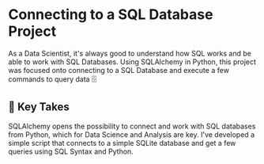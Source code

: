 <!-- hide -->
# Connecting to a SQL Database Project
<!-- endhide -->

As a Data Scientist, it's always good to understand how SQL works and be able to work with SQL Databases.
Using SQLAlchemy in Python, this project was focused onto connecting to a SQL Database and execute a few commands to query data 🗄️ 


## 📒 Key Takes

SQLAlchemy opens the possibility to connect and work with SQL databases from Python, which for Data Science and Analysis are key. 
I've developed a simple script that connects to a simple SQLite database and get a few queries using SQL Syntax and Python. 
